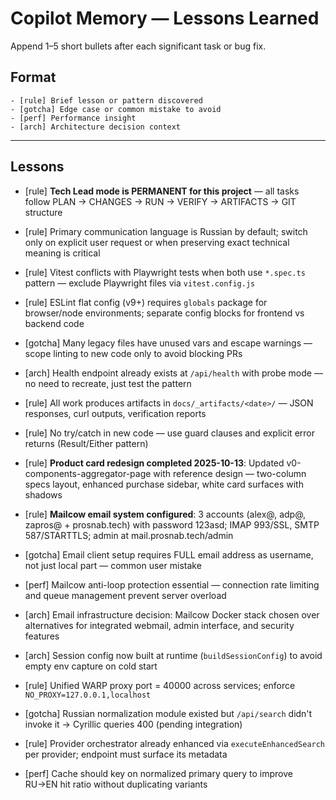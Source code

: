 # Copilot Memory — Lessons Learned

Append 1–5 short bullets after each significant task or bug fix.

## Format
```
- [rule] Brief lesson or pattern discovered
- [gotcha] Edge case or common mistake to avoid
- [perf] Performance insight
- [arch] Architecture decision context
```

---

## Lessons

- [rule] **Tech Lead mode is PERMANENT for this project** — all tasks follow PLAN → CHANGES → RUN → VERIFY → ARTIFACTS → GIT structure
- [rule] Primary communication language is Russian by default; switch only on explicit user request or when preserving exact technical meaning is critical
- [rule] Vitest conflicts with Playwright tests when both use `*.spec.ts` pattern — exclude Playwright files via `vitest.config.js`
- [rule] ESLint flat config (v9+) requires `globals` package for browser/node environments; separate config blocks for frontend vs backend code
- [gotcha] Many legacy files have unused vars and escape warnings — scope linting to new code only to avoid blocking PRs
- [arch] Health endpoint already exists at `/api/health` with probe mode — no need to recreate, just test the pattern
- [rule] All work produces artifacts in `docs/_artifacts/<date>/` — JSON responses, curl outputs, verification reports
- [rule] No try/catch in new code — use guard clauses and explicit error returns (Result/Either pattern)
- [rule] **Product card redesign completed 2025-10-13**: Updated v0-components-aggregator-page with reference design — two-column specs layout, enhanced purchase sidebar, white card surfaces with shadows
- [rule] **Mailcow email system configured**: 3 accounts (alex@, adp@, zapros@ + prosnab.tech) with password 123asd; IMAP 993/SSL, SMTP 587/STARTTLS; admin at mail.prosnab.tech/admin
- [gotcha] Email client setup requires FULL email address as username, not just local part — common user mistake
- [perf] Mailcow anti-loop protection essential — connection rate limiting and queue management prevent server overload
- [arch] Email infrastructure decision: Mailcow Docker stack chosen over alternatives for integrated webmail, admin interface, and security features

- [arch] Session config now built at runtime (`buildSessionConfig`) to avoid empty env capture on cold start
- [rule] Unified WARP proxy port = 40000 across services; enforce `NO_PROXY=127.0.0.1,localhost`
- [gotcha] Russian normalization module existed but `/api/search` didn't invoke it → Cyrillic queries 400 (pending integration)
- [rule] Provider orchestrator already enhanced via `executeEnhancedSearch` per provider; endpoint must surface its metadata
- [perf] Cache should key on normalized primary query to improve RU→EN hit ratio without duplicating variants

